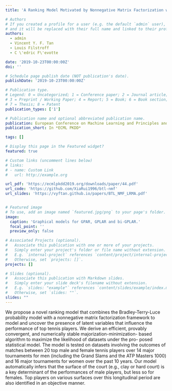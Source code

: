 ```yaml
---
title: 'A Ranking Model Motivated by Nonnegative Matrix Factorization with Applications to Tennis Tournaments'

# Authors
# If you created a profile for a user (e.g. the default `admin` user), write the username (folder name) here
# and it will be replaced with their full name and linked to their profile.
authors:
  - admin
  - Vincent Y. F. Tan
  - Louis Filstroff
  - C \'edric F\'evotte

date: '2019-10-23T00:00:00Z'
doi: ''

# Schedule page publish date (NOT publication's date).
publishDate: '2019-10-23T00:00:00Z'

# Publication type.
# Legend: 0 = Uncategorized; 1 = Conference paper; 2 = Journal article;
# 3 = Preprint / Working Paper; 4 = Report; 5 = Book; 6 = Book section;
# 7 = Thesis; 8 = Patent
publication_types: ['1']

# Publication name and optional abbreviated publication name.
publication: European Conference on Machine Learning and Principles and Practice of Knowledge Discovery in Databases, 2019
publication_short: In *ECML PKDD*

tags: []

# Display this page in the Featured widget?
featured: true

# Custom links (uncomment lines below)
# links:
# - name: Custom Link
#   url: http://example.org

url_pdf: 'https://ecmlpkdd2019.org/downloads/paper/44.pdf'
url_code: 'https://github.com/XiaRui1996/btl-nmf'
url_slides: 'https://vyftan.github.io/papers/BTL_NMF_LRMA.pdf'


# Featured image
# To use, add an image named `featured.jpg/png` to your page's folder.
image:
  caption: 'Graphical models for GPAR, GPLAR and bi-GPLAR.'
  focal_point: ''
  preview_only: false

# Associated Projects (optional).
#   Associate this publication with one or more of your projects.
#   Simply enter your project's folder or file name without extension.
#   E.g. `internal-project` references `content/project/internal-project/index.md`.
#   Otherwise, set `projects: []`.
projects: []

# Slides (optional).
#   Associate this publication with Markdown slides.
#   Simply enter your slide deck's filename without extension.
#   E.g. `slides: "example"` references `content/slides/example/index.md`.
#   Otherwise, set `slides: ""`.
slides: ""
---
```


We propose a novel ranking model that combines the Bradley-Terry-Luce probability model with a nonnegative matrix factorization framework to model and uncover the presence of latent variables that influence the performance of top tennis players. We derive an efficient, provably convergent, and numerically stable majorization-minimization- based algorithm to maximize the likelihood of datasets under the pro- posed statistical model. The model is tested on datasets involving the outcomes of matches between 20 top male and female tennis players over 14 major tournaments for men (including the Grand Slams and the ATP Masters 1000) and 16 major tournaments for women over the past 10 years. Our model automatically infers that the surface of the court (e.g., clay or hard court) is a key determinant of the performances of male players, but less so for females. Top players on various surfaces over this longitudinal period are also identified in an objective manner.
